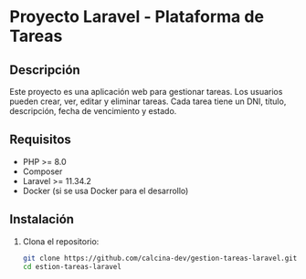 # Proyecto Laravel - Plataforma de Tareas

## Descripción
Este proyecto es una aplicación web para gestionar tareas. Los usuarios pueden crear, ver, editar y eliminar tareas. Cada tarea tiene un DNI, título, descripción, fecha de vencimiento y estado.

## Requisitos
- PHP >= 8.0
- Composer
- Laravel >= 11.34.2
- Docker (si se usa Docker para el desarrollo)

## Instalación

1. Clona el repositorio:

   ```bash
   git clone https://github.com/calcina-dev/gestion-tareas-laravel.git
   cd estion-tareas-laravel

